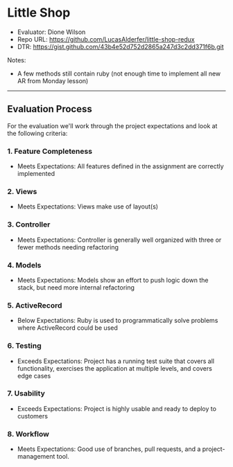# Little Shop

- Evaluator: Dione Wilson
- Repo URL: https://github.com/LucasAlderfer/little-shop-redux 
- DTR: https://gist.github.com/43b4e52d752d2865a247d3c2dd371f6b.git

Notes:

- A few methods still contain ruby (not enough time to implement all new AR from Monday lesson)

---
## Evaluation Process

For the evaluation we'll work through the project expectations and look at the following criteria:

### 1. Feature Completeness

* Meets Expectations: All features defined in the assignment are correctly implemented

### 2. Views

* Meets Expectations: Views make use of layout(s)

### 3. Controller

* Meets Expectations: Controller is generally well organized with three or fewer methods needing refactoring

### 4. Models

* Meets Expectations: Models show an effort to push logic down the stack, but need more internal refactoring

### 5. ActiveRecord

* Below Expectations: Ruby is used to programmatically solve problems where ActiveRecord could be used

### 6. Testing

* Exceeds Expectations: Project has a running test suite that covers all functionality, exercises the application at multiple levels, and covers edge cases

### 7. Usability

* Exceeds Expectations: Project is highly usable and ready to deploy to customers

### 8. Workflow

* Meets Expectations: Good use of branches, pull requests, and a project-management tool.

